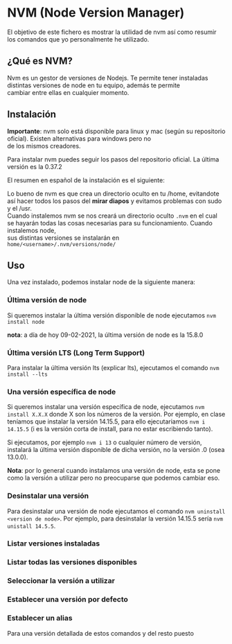 # NVM (Node Version Manager)

El objetivo de este fichero es mostrar la utilidad de nvm así como resumir los comandos que yo personalmente he utilizado.

## ¿Qué es NVM?
Nvm es un gestor de versiones de Nodejs. Te permite tener instaladas distintas versiones de node en tu equipo, además te permite  
cambiar entre ellas en cualquier momento.  

## Instalación 
**Importante**: nvm solo está disponible para linux y mac (según su repositorio oficial). Existen alternativas para windows pero no  
de los mismos creadores.  
  
Para instalar nvm puedes seguir los pasos del repositorio oficial. La última versión es la 0.37.2

El resumen en español de la instalación es el siguiente:



Lo bueno de nvm es que crea un directorio oculto en tu /home, evitandote así hacer todos los pasos del **mirar diapos** y evitamos problemas con sudo y el /usr.  
Cuando instalemos nvm se nos creará un directorio oculto `.nvm` en el cual se hayarán todas las cosas necesarias para su funcionamiento. Cuando instalemos node,  
sus distintas versiones se instalarán en `home/<username>/.nvm/versions/node/`
## Uso
Una vez instalado, podemos instalar node de la siguiente manera:  

### Última versión de node
Si queremos instalar la última versión disponible de node ejecutamos `nvm install node`  
  
**nota**: a día de hoy 09-02-2021, la última versión de node es la 15.8.0  

### Última versión LTS (Long Term Support)
Para instalar la última versión lts (explicar lts), ejecutamos el comando `nvm install --lts`

### Una versión específica de node
Si queremos instalar una versión específica de node, ejecutamos `nvm install X.X.X` donde X son los números de la versión. Por ejemplo, en clase   
teníamos que instalar la versión 14.15.5, para ello ejecutariamos `nvm i 14.15.5` (i es la versión corta de install, para no estar escribiendo tanto).  

Si ejecutamos, por ejemplo `nvm i 13` o cualquier número de versión, instalará la última versión disponible de dicha versión, no la versión .0 (osea 13.0.0).  

**Nota**: por lo general cuando instalamos una versión de node, esta se pone como la versión a utilizar pero no preocuparse que podemos cambiar eso. 
 
### Desinstalar una versión
Para desinstalar una versión de node ejecutamos el comando `nvm uninstall <version de node>`. Por ejemplo, para desinstalar la versión 14.15.5 sería `nvm unistall 14.5.5`.

### Listar versiones instaladas

### Listar todas las versiones disponibles

### Seleccionar la versión a utilizar

### Establecer una versión por defecto

### Establecer un alias

Para una versión detallada de estos comandos y del resto puesto
